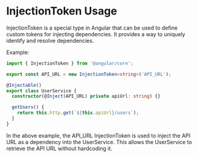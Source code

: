 # InjectionToken Usage

InjectionToken is a special type in Angular that can be used to define custom tokens for injecting dependencies. It provides a way to uniquely identify and resolve dependencies.

Example:

```typescript
import { InjectionToken } from '@angular/core';

export const API_URL = new InjectionToken<string>('API_URL');

@Injectable()
export class UserService {
  constructor(@Inject(API_URL) private apiUrl: string) {}

  getUsers() {
    return this.http.get(`${this.apiUrl}/users`);
  }
}
```
In the above example, the API_URL InjectionToken is used to inject the API URL as a dependency into the UserService. This allows the UserService to retrieve the API URL without hardcoding it.